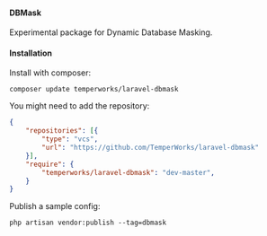 #### DBMask

Experimental package for Dynamic Database Masking.

#### Installation

Install with composer:
```
composer update temperworks/laravel-dbmask
```

You might need to add the repository:
```json
{
    "repositories": [{
        "type": "vcs",
        "url": "https://github.com/TemperWorks/laravel-dbmask"
    }],
    "require": {
        "temperworks/laravel-dbmask": "dev-master",
    }
}
```

Publish a sample config:
```
php artisan vendor:publish --tag=dbmask
```

